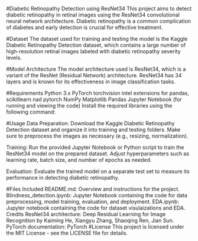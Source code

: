 #Diabetic Retinopathy Detection using ResNet34
This project aims to detect diabetic retinopathy in retinal images using the ResNet34 convolutional neural network architecture. Diabetic retinopathy is a common complication of diabetes and early detection is crucial for effective treatment.

#Dataset
The dataset used for training and testing the model is the Kaggle Diabetic Retinopathy Detection dataset, which contains a large number of high-resolution retinal images labeled with diabetic retinopathy severity levels.

#Model Architecture
The model architecture used is ResNet34, which is a variant of the ResNet (Residual Network) architecture. ResNet34 has 34 layers and is known for its effectiveness in image classification tasks.

#Requirements
Python 3.x
PyTorch
torchvision
intel extensions for pandas, scikitlearn nad pytorch
NumPy
Matplotlib
Pandas
Jupyter Notebook (for running and viewing the code)
Install the required libraries using the following command:

#Usage
Data Preparation: Download the Kaggle Diabetic Retinopathy Detection dataset and organize it into training and testing folders. Make sure to preprocess the images as necessary (e.g., resizing, normalization).

Training: Run the provided Jupyter Notebook or Python script to train the ResNet34 model on the prepared dataset. Adjust hyperparameters such as learning rate, batch size, and number of epochs as needed.

Evaluation: Evaluate the trained model on a separate test set to measure its performance in detecting diabetic retinopathy.


#Files Included
README.md: Overview and instructions for the project.
Blindness_detection.ipynb: Jupyter Notebook containing the code for data preprocessing, model training, evaluation, and deployment.
EDA.ipynb: Jupyter notebook containing the code for dataset visulaizations and EDA.
Credits
ResNet34 architecture: Deep Residual Learning for Image Recognition by Kaiming He, Xiangyu Zhang, Shaoqing Ren, Jian Sun.
PyTorch documentation: PyTorch
#License
This project is licensed under the MIT License - see the LICENSE file for details.
